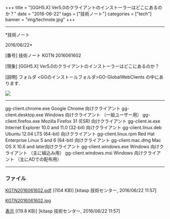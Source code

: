 ﻿+++
title = "[GGH5.X] Ver5.0のクライアントのインストーラーはどこにあるのか？"
date = "2016-06-22"
tags = ["技術ノート"]
categories = ["tech"]
banner = "img/technote.jpg"
+++

-----------------------------------------------------------------------------------------------------------------------------

*技術ノート

2016/06/22*


[番号]
技術ノート KGTN 2016061602

[現象]
[GGH5.X] Ver5.0のクライアントのインストーラーはどこにあるのか？

[説明]
フォルダ <GGのインストールフォルダ>GO-GlobalWebClients
の中にあります．

![](http://techreport.kitasp.net/attachments/download/2708/KGTN2016061602.jpg)

  ----------------------- ------------------------------------------------------------
  gg-client.chrome.exe    Google Chrome 向けクライアント
  gg-client.desktop.exe   Windows 向けクライアント （一般ユーザー用）
  gg-client.firefox.exe   Mozilla Firefox 31 (ESR) 向けクライアント
  gg-client.ie.exe        Internet Explorer 10.0 and 11.0 (32-bit) 向けクライアント
  gg-client.linux.deb     Ubuntu 12.04 LTS (64-bit) 向けクライアント
  gg-client.linux.rpm     Red Hat Enterprise Linux 5 and 6 (64-bit) 向けクライアント
  gg-client.mac.dmg       Mac OS X 10.6 and later向けクライアント
  gg-client.windows.exe   Windows 向けクライアント （主に組込み用）
  gg-client.windows.msi   Windows 向けクライアント （主にADでの配布用）
  ----------------------- ------------------------------------------------------------


### ファイル

 
 


[KGTN2016061602.pdf](http://techreport.kitasp.net/attachments/download/2707/KGTN2016061602.pdf)
 [(104 KB)] [kitasp 技術センター, 2016/06/22
11:57]

[KGTN2016061602.jpg](http://techreport.kitasp.net/attachments/download/2708/KGTN2016061602.jpg)

[表示](http://techreport.kitasp.net/attachments/2708/KGTN2016061602.jpg "表示")
 [(19.8 KB)] [kitasp 技術センター, 2016/06/22
11:57]


 


 

